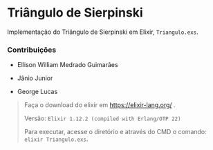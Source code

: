 # Triângulo de Sierpinski
Implementação do Triângulo de Sierpinski em Elixir, `Triangulo.exs`.

### Contribuições

- Ellison William Medrado Guimarães

- Jânio Junior

- George Lucas

  

> Faça o download do elixir em https://elixir-lang.org/ . 
>
> Versão: `Elixir 1.12.2 (compiled with Erlang/OTP 22)` 
>
> Para executar, acesse o diretório e através do CMD o comando: `elixir Triangulo.exs`. 
